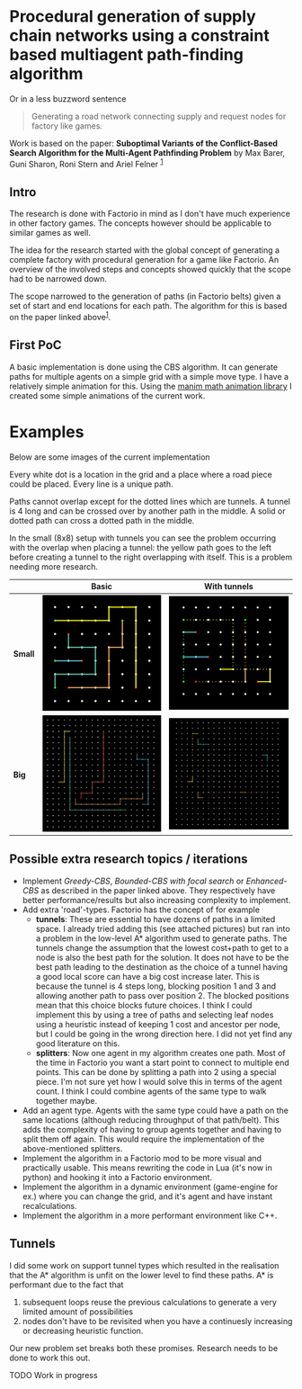 # Procedural generation of supply chain networks using a constraint based multiagent path-finding algorithm

Or in a less buzzword sentence

> Generating a road network connecting supply and request nodes for factory like games.

Work is based on the paper: **Suboptimal Variants of the Conflict-Based Search Algorithm for the Multi-Agent Pathfinding
Problem** by Max Barer, Guni Sharon, Roni Stern and Ariel Felner <sup>[1]</sup>

## Intro

The research is done with Factorio in mind as I don't have much experience in other factory games. The concepts however
should be applicable to similar games as well.

The idea for the research started with the global concept of generating a complete factory with procedural generation
for a game like Factorio. An overview of the involved steps and concepts showed quickly that the scope had to be
narrowed down.

The scope narrowed to the generation of paths (in Factorio belts) given a set of start and end locations for each path.
The algorithm for this is based on the paper linked above<sup>[1]</sup>.

## First PoC

A basic implementation is done using the CBS algorithm. It can generate paths for multiple agents on a simple grid with
a simple move type. I have a relatively simple animation for this. Using the [manim math animation library][manim] I
created some simple animations of the current work.

# Examples

Below are some images of the current implementation

Every white dot is a location in the grid and a place where a road piece could be placed. Every line is a unique path.

Paths cannot overlap except for the dotted lines which are tunnels. A tunnel is 4 long and can be crossed over by
another path in the middle. A solid or dotted path can cross a dotted path in the middle.

In the small (8x8) setup with tunnels you can see the problem occurring with the overlap when placing a tunnel: the
yellow path goes to the left before creating a tunnel to the right overlapping with itself. This is a problem needing
more research.

|           |                     Basic                     |                  With tunnels                   |
|-----------|:---------------------------------------------:|:-----------------------------------------------:|
| **Small** | <img src="img/small_basic.png" width="250" /> | <img src="img/small_tunnels.png" width="250" /> |
| **Big**   |  <img src="img/big_basic.png" width="250" />  |  <img src="img/big_tunnels.png" width="250" />  |

## Possible extra research topics / iterations

- Implement _Greedy-CBS_, _Bounded-CBS with focal search_ or _Enhanced-CBS_ as described in the paper linked above. They
  respectively have better performance/results but also increasing complexity to implement.
- Add extra 'road'-types. Factorio has the concept of for example
    - **tunnels**: These are essential to have dozens of paths in a limited space. I already tried adding this (see
      attached pictures) but ran into a problem in the low-level A* algorithm used to generate paths. The tunnels change
      the assumption that the lowest cost+path to get to a node is also the best path for the solution. It does not have
      to be the best path leading to the destination as the choice of a tunnel having a good local score can have a big
      cost increase later. This is because the tunnel is 4 steps long, blocking position 1 and 3 and allowing another
      path to pass over position 2. The blocked positions mean that this choice blocks future choices. I think I could
      implement this by using a tree of paths and selecting leaf nodes using a heuristic instead of keeping 1 cost and
      ancestor per node, but I could be going in the wrong direction here. I did not yet find any good literature on
      this.
    - **splitters**: Now one agent in my algorithm creates one path. Most of the time in Factorio you want a start point
      to connect to multiple end points. This can be done by splitting a path into 2 using a special piece. I'm not sure
      yet how I would solve this in terms of the agent count. I think I could combine agents of the same type to walk
      together maybe.
- Add an agent type. Agents with the same type could have a path on the same locations (although reducing throughput of
  that path/belt). This adds the complexity of having to group agents together and having to split them off again. This
  would require the implementation of the above-mentioned splitters.
- Implement the algorithm in a Factorio mod to be more visual and practically usable. This means rewriting the code in
  Lua (it's now in python) and hooking it into a Factorio environment.
- Implement the algorithm in a dynamic environment (game-engine for ex.) where you can change the grid, and it's agent
  and have instant recalculations.
- Implement the algorithm in a more performant environment like C++.

## Tunnels

I did some work on support tunnel types which resulted in the realisation that the A* algorithm is unfit on the lower
level to find these paths. A* is performant due to the fact that

1. subsequent loops reuse the previous calculations to generate a very limited amount of possibilities
2. nodes don't have to be revisited when you have a continuesly increasing or decreasing heuristic function.

Our new problem set breaks both these promises. Research needs to be done to work this out.

TODO Work in progress

[1]: https://www.aaai.org/ocs/index.php/SOCS/SOCS14/paper/viewFile/8911/8875

[manim]: https://www.manim.community/